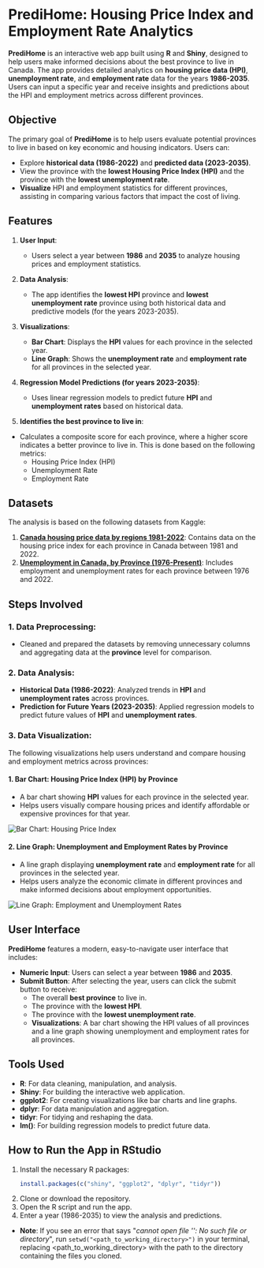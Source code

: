 # PrediHome: Housing Price Index and Employment Rate Analytics

**PrediHome** is an interactive web app built using **R** and **Shiny**, designed to help users make informed decisions about the best province to live in Canada. The app provides detailed analytics on **housing price data (HPI)**, **unemployment rate**, and **employment rate** data for the years **1986-2035**. Users can input a specific year and receive insights and predictions about the HPI and employment metrics across different provinces.

## Objective

The primary goal of **PrediHome** is to help users evaluate potential provinces to live in based on key economic and housing indicators. Users can:
- Explore **historical data (1986-2022)** and **predicted data (2023-2035)**.
- View the province with the **lowest Housing Price Index (HPI)** and the province with the **lowest unemployment rate**.
- **Visualize** HPI and employment statistics for different provinces, assisting in comparing various factors that impact the cost of living.

## Features

1. **User Input**:
   - Users select a year between **1986** and **2035** to analyze housing prices and employment statistics.
   
2. **Data Analysis**:
   - The app identifies the **lowest HPI** province and **lowest unemployment rate** province using both historical data and predictive models (for the years 2023-2035).
   
3. **Visualizations**:
   - **Bar Chart**: Displays the **HPI** values for each province in the selected year.
   - **Line Graph**: Shows the **unemployment rate** and **employment rate** for all provinces in the selected year.

4. **Regression Model Predictions (for years 2023-2035)**:
   - Uses linear regression models to predict future **HPI** and **unemployment rates** based on historical data.
   
5. **Identifies the best province to live in**:
- Calculates a composite score for each province, where a higher score indicates a better province to live in. This is done based on the following metrics:
  - Housing Price Index (HPI)
  - Unemployment Rate
  - Employment Rate

## Datasets

The analysis is based on the following datasets from Kaggle:

1. [**Canada housing price data by regions 1981-2022**](https://www.kaggle.com/datasets/anki112279/canada-housing-price-data-by-regions-19812022): Contains data on the housing price index for each province in Canada between 1981 and 2022.
2. [**Unemployment in Canada, by Province (1976-Present)**](https://www.kaggle.com/datasets/pienik/unemployment-in-canada-by-province-1976-present): Includes employment and unemployment rates for each province between 1976 and 2022.

## Steps Involved

### 1. **Data Preprocessing**:
   - Cleaned and prepared the datasets by removing unnecessary columns and aggregating data at the **province** level for comparison.

### 2. **Data Analysis**:
   - **Historical Data (1986-2022)**: Analyzed trends in **HPI** and **unemployment rates** across provinces.
   - **Prediction for Future Years (2023-2035)**: Applied regression models to predict future values of **HPI** and **unemployment rates**.

### 3. **Data Visualization**:
   The following visualizations help users understand and compare housing and employment metrics across provinces:

#### 1. **Bar Chart**: Housing Price Index (HPI) by Province
   - A bar chart showing **HPI** values for each province in the selected year.
   - Helps users visually compare housing prices and identify affordable or expensive provinces for that year.

   ![Bar Chart: Housing Price Index](plots/hpi-bar-chart.png)

#### 2. **Line Graph**: Unemployment and Employment Rates by Province
   - A line graph displaying **unemployment rate** and **employment rate** for all provinces in the selected year.
   - Helps users analyze the economic climate in different provinces and make informed decisions about employment opportunities.

   ![Line Graph: Employment and Unemployment Rates](plots/line-graph-unemployment-employment.png)

## User Interface

**PrediHome** features a modern, easy-to-navigate user interface that includes:

- **Numeric Input**: Users can select a year between **1986** and **2035**.
- **Submit Button**: After selecting the year, users can click the submit button to receive:
  - The overall **best province** to live in.
  - The province with the **lowest HPI**.
  - The province with the **lowest unemployment rate**.
  - **Visualizations**: A bar chart showing the HPI values of all provinces and a line graph showing unemployment and employment rates for all provinces.

## Tools Used

- **R**: For data cleaning, manipulation, and analysis.
- **Shiny**: For building the interactive web application.
- **ggplot2**: For creating visualizations like bar charts and line graphs.
- **dplyr**: For data manipulation and aggregation.
- **tidyr**: For tidying and reshaping the data.
- **lm()**: For building regression models to predict future data.

## How to Run the App in RStudio

1. Install the necessary R packages:
   ```r
   install.packages(c("shiny", "ggplot2", "dplyr", "tidyr"))

2. Clone or download the repository.
3. Open the R script and run the app.
4. Enter a year (1986-2035) to view the analysis and predictions.
- **Note**: If you see an error that says "*cannot open file '<filename>': No such file or directory*", run `setwd("<path_to_working_directory>")` in your terminal, replacing <path_to_working_directory> with the path to the directory containing the files you cloned.
